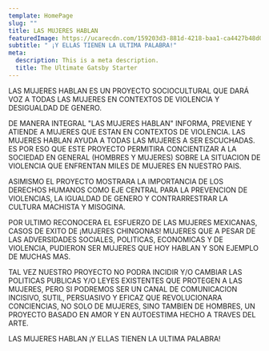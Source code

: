 ```yaml
---
template: HomePage
slug: ""
title: LAS MUJERES HABLAN
featuredImage: https://ucarecdn.com/159203d3-881d-4218-baa1-ca4427b48d0d/
subtitle: " ¡Y ELLAS TIENEN LA ULTIMA PALABRA!"
meta:
  description: This is a meta description.
  title: The Ultimate Gatsby Starter
---
```

LAS MUJERES HABLAN ES UN PROYECTO SOCIOCULTURAL QUE DARÁ VOZ A
TODAS LAS MUJERES EN CONTEXTOS DE VIOLENCIA Y DESIGUALDAD DE GENERO.

D﻿E MANERA INTEGRAL "LAS MUJERES HABLAN" INFORMA, PREVIENE Y ATIENDE A MUJERES QUE ESTAN EN CONTEXTOS DE VIOLENCIA. LAS MUJERES HABLAN AYUDA A TODAS LAS MUJERES A SER ESCUCHADAS. ES POR ESO QUE ESTE PROYECTO PERMITIRA CONCIENTIZAR A LA SOCIEDAD EN GENERAL (HOMBRES Y MUJERES) SOBRE LA SITUACION DE VIOLENCIA QUE ENFRENTAN MILES DE MUJERES EN NUESTRO PAIS.



A﻿SIMISMO EL PROYECTO MOSTRARA LA IMPORTANCIA DE LOS DERECHOS HUMANOS COMO EJE CENTRAL PARA LA PREVENCION DE VIOLENCIAS, LA IGUALDAD DE GENERO Y CONTRARRESTRAR LA CULTURA MACHISTA Y MISOGINA.

P﻿OR ULTIMO RECONOCERA EL ESFUERZO DE LAS MUJERES MEXICANAS, CASOS DE EXITO DE ¡MUJERES CHINGONAS! MUJERES QUE A PESAR DE LAS ADVERSIDADES SOCIALES, POLITICAS, ECONOMICAS Y DE VIOLENCIA, PUDIERON SER MUJERES QUE HOY HABLAN Y SON EJEMPLO DE MUCHAS MAS.

T﻿AL VEZ NUESTRO PROYECTO NO PODRA INCIDIR Y/O CAMBIAR LAS POLITICAS PUBLICAS Y/O LEYES EXISTENTES QUE PROTEGEN A LAS MUJERES, PERO SI PODREMOS SER UN CANAL DE COMUNICACION INCISIVO, SUTIL, PERSUASIVO Y EFICAZ QUE REVOLUCIONARA CONCIENCIAS, NO SOLO DE MUJERES, SINO TAMBIEN DE HOMBRES, UN PROYECTO BASADO EN AMOR Y EN AUTOESTIMA HECHO A TRAVES DEL ARTE.

LAS MUJERES HABLAN ¡Y ELLAS TIENEN LA ULTIMA PALABRA!